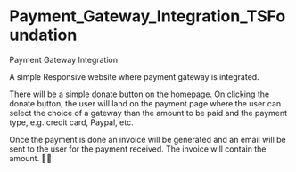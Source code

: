 # Payment_Gateway_Integration_TSFoundation

Payment Gateway Integration

A simple Responsive website where payment gateway is integrated.

There will be a simple donate button on the homepage. On clicking the donate button, the user will land on the payment page where the user can select the choice of a gateway than the amount to be paid and the payment type, e.g. credit card, Paypal, etc.

Once the payment is done an invoice will be generated and an email will be sent to the user for the payment received. The invoice will contain the amount. 🎱🎱
